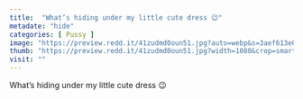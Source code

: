 ```yaml
---
title:  "What’s hiding under my little cute dress 😉"
metadate: "hide"
categories: [ Pussy ]
image: "https://preview.redd.it/41zudmd0oun51.jpg?auto=webp&s=3aef613e0be071456aec8e75d3034c93ad47e33d"
thumb: "https://preview.redd.it/41zudmd0oun51.jpg?width=1080&crop=smart&auto=webp&s=118767ef8e3bba36ff86e3dd820f423ab556999e"
visit: ""
---
```

What’s hiding under my little cute dress 😉
